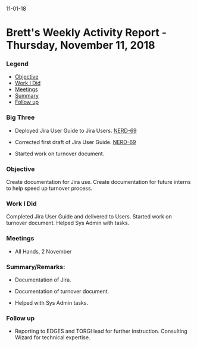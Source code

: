 11-01-18
# Brett's Weekly Activity Report - Thursday, November 11, 2018
### Legend
 - [Objective](#objective)
 - [Work I Did](#work-i-did)
 - [Meetings](#meetings)
 - [Summary](#summary)
 - [Follow up](#follow-up)

### Big Three

- Deployed Jira User Guide to Jira Users. [NERD-69](https://jira.supermicro0.opswerx.org/browse/NERD-69 "Jira User Guide")

- Corrected first draft of Jira User Guide. [NERD-69](https://jira.supermicro0.opswerx.org/browse/NERD-69 "Jira User Guide")

- Started work on turnover document. 

### Objective

Create documentation for Jira use. Create documentation for future interns to help speed up turnover process. 

### Work I Did

Completed Jira User Guide and delivered to Users. Started work on turnover document. Helped Sys Admin with tasks. 


### Meetings
  - All Hands, 2 November

### Summary/Remarks:

- Documentation of Jira. 

- Documentation of turnover document. 

- Helped with Sys Admin tasks.  


### Follow up

- Reporting to EDGES and TORGI lead for further instruction. Consulting Wizard for technical expertise.
